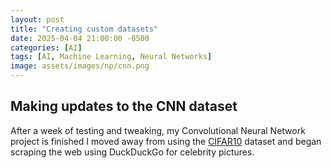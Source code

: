 ```yaml
---
layout: post
title: "Creating custom datasets"
date: 2025-04-04 21:00:00 -0500
categories: [AI]
tags: [AI, Machine Learning, Neural Networks]
image: assets/images/np/cnn.png
---
```



## Making updates to the CNN dataset

After a week of testing and tweaking, my Convolutional Neural Network project is finished
I moved away from using the [CIFAR10](https://www.cs.toronto.edu/~kriz/cifar.html) dataset and began scraping the web using DuckDuckGo for celebrity pictures.

